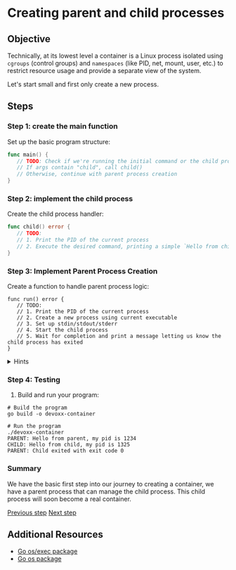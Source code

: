 # Creating parent and child processes

## Objective

Technically, at its lowest level a container is a Linux process isolated using
`cgroups` (control groups) and `namespaces` (like PID, net, mount, user, etc.)
to restrict resource usage and provide a separate view of the system.

Let's start small and first only create a new process.

## Steps

### Step 1: create the main function

Set up the basic program structure:

```go
func main() {
   // TODO: Check if we're running the initial command or the child process
   // If args contain "child", call child()
   // Otherwise, continue with parent process creation
}
```

### Step 2: implement the child process

Create the child process handler:

```go
func child() error {
   // TODO:
   // 1. Print the PID of the current process
   // 2. Execute the desired command, printing a simple `Hello from child` is enough for now
}
```

### Step 3: Implement Parent Process Creation

Create a function to handle parent process logic:

```golang
func run() error {
   // TODO:
   // 1. Print the PID of the current process
   // 2. Create a new process using current executable
   // 3. Set up stdin/stdout/stderr
   // 4. Start the child process
   // 5. Wait for completion and print a message letting us know the child process has exited
}
```

<details>
<summary>Hints</summary>

- Use `os.Getpid()` to get the pid of the current process
- Use `/proc/self/exe` to re-execute the same process
- Use `os.Args` to detect if running as child
- Use `cmd.Start()` and `cmd.Wait()` for better process control

</details>

### Step 4: Testing

1. Build and run your program:

```console
# Build the program
go build -o devoxx-container

# Run the program
./devoxx-container
PARENT: Hello from parent, my pid is 1234
CHILD: Hello from child, my pid is 1325
PARENT: Child exited with exit code 0
```

### Summary

We have the basic first step into our journey to creating a container, we have a
parent process that can manage the child process. This child process will soon
become a real container.

[Previous step](./01-intro.md) [Next step](./03-namespace-isolation.md)

## Additional Resources

- [Go os/exec package](https://pkg.go.dev/os/exec)
- [Go os package](https://pkg.go.dev/os)
